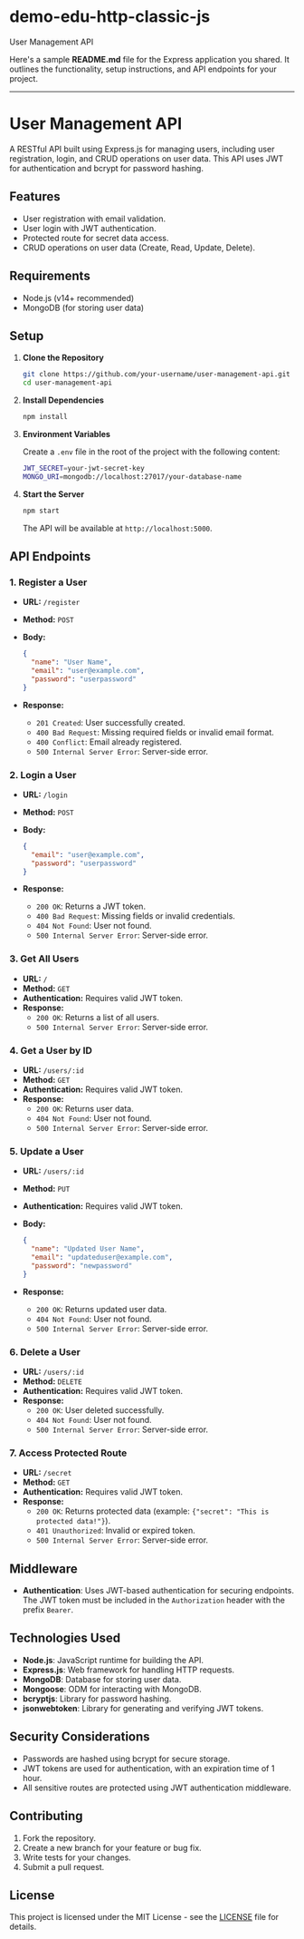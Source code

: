 # demo-edu-http-classic-js
User Management API

Here's a sample **README.md** file for the Express application you shared. It outlines the functionality, setup instructions, and API endpoints for your project.

---

# User Management API

A RESTful API built using Express.js for managing users, including user registration, login, and CRUD operations on user data. This API uses JWT for authentication and bcrypt for password hashing.

## Features

- User registration with email validation.
- User login with JWT authentication.
- Protected route for secret data access.
- CRUD operations on user data (Create, Read, Update, Delete).

## Requirements

- Node.js (v14+ recommended)
- MongoDB (for storing user data)

## Setup

1. **Clone the Repository**

   ```bash
   git clone https://github.com/your-username/user-management-api.git
   cd user-management-api
   ```

2. **Install Dependencies**

   ```bash
   npm install
   ```

3. **Environment Variables**

   Create a `.env` file in the root of the project with the following content:

   ```bash
   JWT_SECRET=your-jwt-secret-key
   MONGO_URI=mongodb://localhost:27017/your-database-name
   ```

4. **Start the Server**

   ```bash
   npm start
   ```

   The API will be available at `http://localhost:5000`.

## API Endpoints

### 1. **Register a User**

- **URL:** `/register`
- **Method:** `POST`
- **Body:**
  ```json
  {
    "name": "User Name",
    "email": "user@example.com",
    "password": "userpassword"
  }
  ```

- **Response:**
  - `201 Created`: User successfully created.
  - `400 Bad Request`: Missing required fields or invalid email format.
  - `400 Conflict`: Email already registered.
  - `500 Internal Server Error`: Server-side error.

### 2. **Login a User**

- **URL:** `/login`
- **Method:** `POST`
- **Body:**
  ```json
  {
    "email": "user@example.com",
    "password": "userpassword"
  }
  ```

- **Response:**
  - `200 OK`: Returns a JWT token.
  - `400 Bad Request`: Missing fields or invalid credentials.
  - `404 Not Found`: User not found.
  - `500 Internal Server Error`: Server-side error.

### 3. **Get All Users**

- **URL:** `/`
- **Method:** `GET`
- **Authentication:** Requires valid JWT token.
- **Response:**
  - `200 OK`: Returns a list of all users.
  - `500 Internal Server Error`: Server-side error.

### 4. **Get a User by ID**

- **URL:** `/users/:id`
- **Method:** `GET`
- **Authentication:** Requires valid JWT token.
- **Response:**
  - `200 OK`: Returns user data.
  - `404 Not Found`: User not found.
  - `500 Internal Server Error`: Server-side error.

### 5. **Update a User**

- **URL:** `/users/:id`
- **Method:** `PUT`
- **Authentication:** Requires valid JWT token.
- **Body:**
  ```json
  {
    "name": "Updated User Name",
    "email": "updateduser@example.com",
    "password": "newpassword"
  }
  ```

- **Response:**
  - `200 OK`: Returns updated user data.
  - `404 Not Found`: User not found.
  - `500 Internal Server Error`: Server-side error.

### 6. **Delete a User**

- **URL:** `/users/:id`
- **Method:** `DELETE`
- **Authentication:** Requires valid JWT token.
- **Response:**
  - `200 OK`: User deleted successfully.
  - `404 Not Found`: User not found.
  - `500 Internal Server Error`: Server-side error.

### 7. **Access Protected Route**

- **URL:** `/secret`
- **Method:** `GET`
- **Authentication:** Requires valid JWT token.
- **Response:**
  - `200 OK`: Returns protected data (example: `{"secret": "This is protected data!"}`).
  - `401 Unauthorized`: Invalid or expired token.
  - `500 Internal Server Error`: Server-side error.

## Middleware

- **Authentication**: Uses JWT-based authentication for securing endpoints. The JWT token must be included in the `Authorization` header with the prefix `Bearer`.

## Technologies Used

- **Node.js**: JavaScript runtime for building the API.
- **Express.js**: Web framework for handling HTTP requests.
- **MongoDB**: Database for storing user data.
- **Mongoose**: ODM for interacting with MongoDB.
- **bcryptjs**: Library for password hashing.
- **jsonwebtoken**: Library for generating and verifying JWT tokens.

## Security Considerations

- Passwords are hashed using bcrypt for secure storage.
- JWT tokens are used for authentication, with an expiration time of 1 hour.
- All sensitive routes are protected using JWT authentication middleware.

## Contributing

1. Fork the repository.
2. Create a new branch for your feature or bug fix.
3. Write tests for your changes.
4. Submit a pull request.

## License

This project is licensed under the MIT License - see the [LICENSE](LICENSE) file for details.